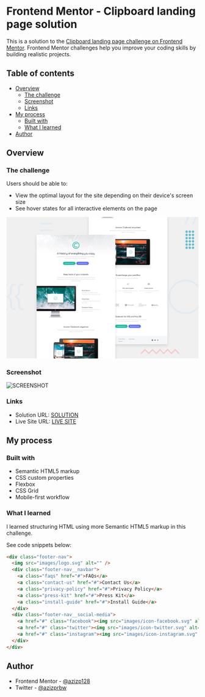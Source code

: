 # Frontend Mentor - Clipboard landing page solution

This is a solution to the [Clipboard landing page challenge on Frontend Mentor](https://www.frontendmentor.io/challenges/clipboard-landing-page-5cc9bccd6c4c91111378ecb9). Frontend Mentor challenges help you improve your coding skills by building realistic projects.

## Table of contents

- [Overview](#overview)
  - [The challenge](#the-challenge)
  - [Screenshot](#screenshot)
  - [Links](#links)
- [My process](#my-process)
  - [Built with](#built-with)
  - [What I learned](#what-i-learned)
- [Author](#author)

## Overview

### The challenge

Users should be able to:

- View the optimal layout for the site depending on their device's screen size
- See hover states for all interactive elements on the page

![Design preview for the Clipboard landing page coding challenge](./design/desktop-preview.jpg)

### Screenshot

![SCREENSHOT](./images/Screenshot.png)

### Links

- Solution URL: [SOLUTION](https://www.frontendmentor.io/solutions/clipboard-landing-page-using-css-flexbox-and-css-grid-DcAeezvmUJ)
- Live Site URL: [LIVE SITE](https://azizp128.github.io/Clipboard-Landing-Page/)

## My process

### Built with

- Semantic HTML5 markup
- CSS custom properties
- Flexbox
- CSS Grid
- Mobile-first workflow

### What I learned

I learned structuring HTML using more Semantic HTML5 markup in this challenge.

See code snippets below:

```html
<div class="footer-nav">
  <img src="images/logo.svg" alt="" />
  <div class="footer-nav__navbar">
    <a class="faqs" href="#">FAQs</a>
    <a class="contact-us" href="#">Contact Us</a>
    <a class="privacy-policy" href="#">Privacy Policy</a>
    <a class="press-kit" href="#">Press Kit</a>
    <a class="install-guide" href="#">Install Guide</a>
  </div>
  <div class="footer-nav__social-media">
    <a href="#" class="facebook"><img src="images/icon-facebook.svg" alt="" /></a>
    <a href="#" class="twitter"><img src="images/icon-twitter.svg" alt="" /></a>
    <a href="#" class="instagram"><img src="images/icon-instagram.svg" alt="" /></a>
  </div>
</div>
```

## Author

- Frontend Mentor - [@azizp128](https://www.frontendmentor.io/profile/azizp128)
- Twitter - [@azizprbw](https://www.twitter.com/azizprbw)
